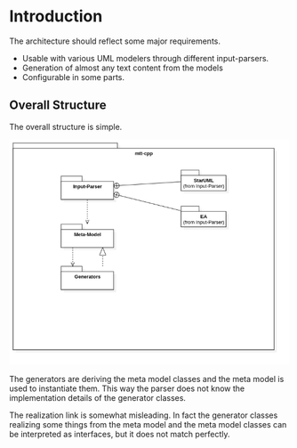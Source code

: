 # Introduction

The architecture should reflect some major requirements.

 * Usable with various UML modelers through different input-parsers.
 * Generation of almost any text content from the models
 * Configurable in some parts.

## Overall Structure

The overall structure is simple.

![General Structure](images/General-Structure.png)

The generators are deriving the meta model classes and the meta model is used to instantiate them.
This way the parser does not know the implementation details of the generator classes.

The realization link is somewhat misleading. In fact the generator classes realizing some things from the meta model
and the meta model classes can be interpreted as interfaces, but it does not match perfectly.

